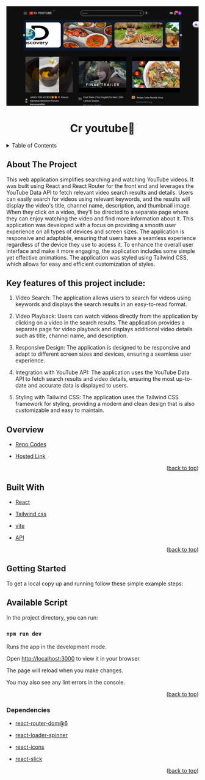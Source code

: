 <div id="top"></div>
<div align="center">
    <img src="./src/img/project-youtube.png"/>
</div>
<h1  align="center" >Cr youtube💖</h1>
<!-- TABLE OF CONTENTS -->
<details>
  <summary>Table of Contents</summary>
  <ol>
    <li>
      <a href="#about-the-project">About The Project</a>
        <ul>
            <li><a href="#overview">Overview</a></li>
            <li><a href="#built-with">Built With</a></li>
            <li><a href="#getting-started">Getting Started</a></li>
            <li><a href="#available-script">Available Script</a></li>
            <li><a href="#dependencies">Dependencies</a></li>
        </ul>
    </li>      
  </ol>
</details>


## About The Project
This web application simplifies searching and watching YouTube videos. It was built using React and React Router for the front end and leverages the YouTube Data API to fetch relevant video search results and details. Users can easily search for videos using relevant keywords, and the results will display the video's title, channel name, description, and thumbnail image. When they click on a video, they'll be directed to a separate page where they can enjoy watching the video and find more information about it. This application was developed with a focus on providing a smooth user experience on all types of devices and screen sizes. The application is responsive and adaptable, ensuring that users have a seamless experience regardless of the device they use to access it. To enhance the overall user interface and make it more engaging, the application includes some simple yet effective animations. The application was styled using Tailwind CSS, which allows for easy and efficient customization of styles.



## Key features of this project include:


1. Video Search: The application allows users to search for videos using keywords and displays the search results in an easy-to-read format.

2. Video Playback: Users can watch videos directly from the application by clicking on a video in the search results. The application provides a separate page for video playback and displays additional video details such as title, channel name, and description.

3. Responsive Design: The application is designed to be responsive and adapt to different screen sizes and devices, ensuring a seamless user experience.

4. Integration with YouTube API: The application uses the YouTube Data API to fetch search results and video details, ensuring the most up-to-date and accurate data is displayed to users.

5. Styling with Tailwind CSS: The application uses the Tailwind CSS framework for styling, providing a modern and clean design that is also customizable and easy to maintain.


## Overview

* [Repo Codes](https://github.com/ijayhub/cr-youtube)

* [Hosted Link](https://cr-youtube.netlify.app/)


<p align="right">(<a href="#top">back to top</a>)</p>

## Built With

* [React](https://reactjs.org/)

* [Tailwind css](https://tailwindcss.com/)

* [vite](https://vitejs.dev/guide/#scaffolding-your-first-vite-project)

* [API](https://developers.google.com/youtube/v3)




<p align="right">(<a href="#top">back to top</a>)</p>

## Getting Started


To get a local copy up and running follow these simple example steps:
## Available Script

In the project directory, you can run:

 ### `npm run dev`

Runs the app in the development mode.

Open [http://localhost:3000](http://localhost:3000) to view it in your browser.

The page will reload when you make changes.

You may also see any lint errors in the console.

<p align="right">(<a href="#top">back to top</a>)</p>

### Dependencies
* [react-router-dom@6](https://reactrouter.com/docs/en/v6/getting-started/installation)

* [react-loader-spinner](https://www.npmjs.com/package/react-loader-spinner)

* [react-icons](https://react-icons.github.io/react-icons/search)


* [react-slick](https://www.npmjs.com/package/react-slick)


<p align="right">(<a href="#top">back to top</a>)</p>

